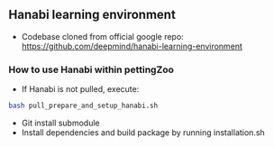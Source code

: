 ## Hanabi learning environment
* Codebase cloned from official google repo: https://github.com/deepmind/hanabi-learning-environment

### How to use Hanabi within pettingZoo
* If Hanabi is not pulled, execute:

```bash
bash pull_prepare_and_setup_hanabi.sh
```


* Git install submodule
* Install dependencies and build package by running installation.sh

